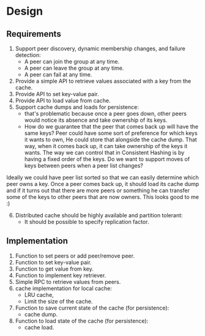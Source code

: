 # Design

## Requirements

1. Support peer discovery, dynamic membership changes, and failure detection:
    - A peer can join the group at any time.
    - A peer can leave the group at any time.
    - A peer can fail at any time.
2. Provide a simple API to retrieve values associated with a key from the cache.
3. Provide API to set key-value pair.
4. Provide API to load value from cache.
5. Support cache dumps and loads for persistence:
   - that's problematic because once a peer goes down, 
     other peers would notice its absence and take ownership of its keys.
   - How do we guarantee that the peer that comes back up will have the same keys?
     Peer could have some sort of preference for which keys it wants to own, 
     He could store that alongside the cache dump. 
     That way, when it comes back up, it can take ownership of the keys it wants.
     The way we can control that in Consistent Hashing is by having a fixed order of the keys.
     Do we want to support moves of keys between peers when a peer list changes?


Ideally we could have peer list sorted so that we can easily determine which peer owns a key.
Once a peer comes back up, it should load its cache dump and if it turns out that there are more peers or something
he can transfer some of the keys to other peers that are now owners.
This looks good to me :)
     
6. Distributed cache should be highly available and partition tolerant:
    - It should be possible to specify replication factor.


## Implementation

1. Function to set peers or add peer/remove peer.
2. Function to set key-value pair.
3. Function to get value from key.
4. Function to implement key retriever.
5. Simple RPC to retrieve values from peers.
6. cache implementation for local cache:
    - LRU cache,
    - Limit the size of the cache.
7. Function to save current state of the cache (for persistence):
   - cache dump.
8. Function to load state of the cache (for persistence):
   - cache load.
